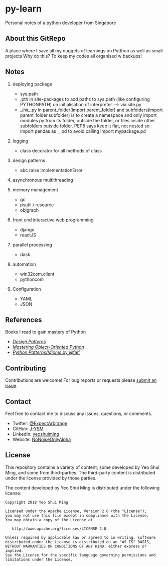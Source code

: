 # py-learn

Personal notes of a python developer from Singapore

## About this GitRepo

A place where I save all my nuggets of learnings on Pytthon as well as small projects
Why do this? To keep my codes all organised w backups!

## Notes

1. deploying package 
    - sys.path
    - .pth in site-packages to add paths to sys.path (like configuring PYTHONPATH) on initialisation of interpreter --> via site.py
    - \__init__.py in parent_folder(import parent_folder) and subfolders(import parent_folder.subfolder) is to create a namespace and            only import modules.py from its folder, outside the folder, or files inside other subfolders outside folder. PEP8 says keep it          flat, not nested so import pandas as __pd to avoid calling import mypackage.pd 

2. logging 
    - class decorator for all methods of class

3. design patterns
    - abc raise ImplementationError

4. asynchronous multithreading

5. memory management
    - gc
    - psutil / resource
    - objgraph

6. front end interactive web programming
    - django
    - reactJS

7. parallel processing
    - dask

8. automation
    - win32com.client
    - pythoncom

9. Configuration
    - YAML
    - JSON

## References

Books I read to gain mastery of Python

- [*Design Patterns*](https://sourcemaking.com/design_patterns/)
- [*Mastering Object-Oriented Python*](https://www.bookdepository.com/Mastering-Object-Oriented-Python-Steven-Lott/9781783280971?ref=grid-view&qid=1520657285926&sr=1-1)
- [*Python Patterns/Idioms* by @faif](https://github.com/faif/python-patterns)

## Contributing

Contributions are welcome!  For bug reports or requests please [submit an issue](https://github.com/BigPyQuant/silver-adventure/issues).

## Contact

Feel free to contact me to discuss any issues, questions, or comments.

* Twitter: [@ExpectArbitrage](https://twitter.com/ExpectArbitrage)
* GitHub: [J-YSM](https://github.com/J-YSM)
* LinkedIn: [yeoshuiming](https://www.linkedin.com/in/yeoshuiming)
* Website: [NoNoiseOnlyAlpha](https://nonoiseonlyalpha.wordpress.com/)

## License

This repository contains a variety of content; some developed by Yeo Shui Ming, and some from third-parties.  The third-party content is distributed under the license provided by those parties.

The content developed by Yeo Shui Ming is distributed under the following license:

    Copyright 2018 Yeo Shui Ming

    Licensed under the Apache License, Version 2.0 (the "License");
    you may not use this file except in compliance with the License.
    You may obtain a copy of the License at

       http://www.apache.org/licenses/LICENSE-2.0

    Unless required by applicable law or agreed to in writing, software
    distributed under the License is distributed on an "AS IS" BASIS,
    WITHOUT WARRANTIES OR CONDITIONS OF ANY KIND, either express or implied.
    See the License for the specific language governing permissions and
    limitations under the License.

